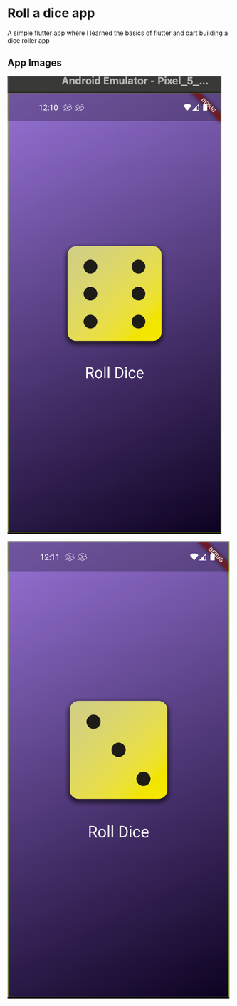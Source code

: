 # Roll a dice app
A simple flutter app where I learned the basics of flutter and dart building a dice roller app

## App Images
![alt text](image.png)

![alt text](image-1.png)
